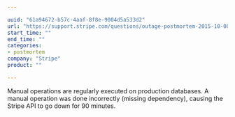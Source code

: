 ```yaml
---

uuid: "61a94672-b57c-4aaf-8f8e-9004d5a533d2"
url: "https://support.stripe.com/questions/outage-postmortem-2015-10-08-utc"
start_time: ""
end_time: ""
categories:
- postmortem
company: "Stripe"
product: ""

---
```


Manual operations are regularly executed on production databases. A manual operation was done incorrectly (missing dependency), causing the Stripe API to go down for 90 minutes.
